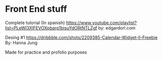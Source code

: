 # Front End stuff

Complete tutorial (In spanish)
https://www.youtube.com/playlist?list=PLeWI3XlFEVOXpbarp1bisuYdORtNTLZgf
by: edgardorl.com

Desing #1
https://dribbble.com/shots/2209385-Calendar-Widget-ll-Freebie
By: Hanna Jung

Made for practice and profolio purposes
